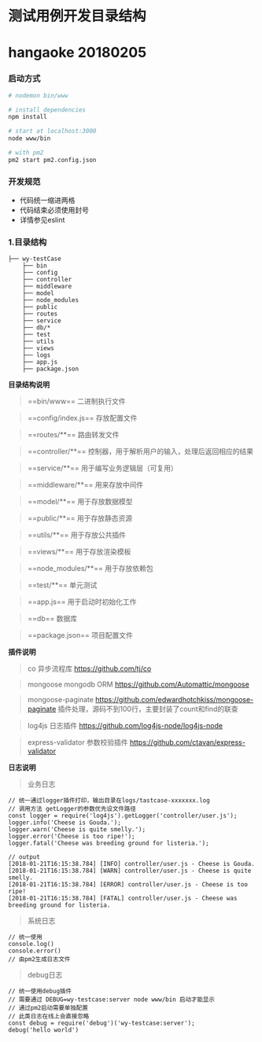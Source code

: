 # 测试用例开发目录结构
# hangaoke 20180205
### 启动方式
``` bash
# nodemon bin/www

# install dependencies
npm install

# start at localhost:3000
node www/bin

# with pm2
pm2 start pm2.config.json
```
### 开发规范
- 代码统一缩进两格
- 代码结束必须使用封号
- 详情参见eslint

### 1.目录结构
```
├── wy-testCase
    ├── bin
    ├── config
    ├── controller
    ├── middleware
    ├── model
    ├── node_modules
    ├── public
    ├── routes
    ├── service
    ├── db/*
    ├── test
    ├── utils
    ├── views
    ├── logs
    ├── app.js
    ├── package.json
```

**目录结构说明**
>==bin/www== 二进制执行文件

>==config/index.js== 存放配置文件

>==routes/**== 路由转发文件

>==controller/**== 控制器，用于解析用户的输入，处理后返回相应的结果

>==service/**== 用于编写业务逻辑层（可复用）

>==middleware/**== 用来存放中间件

>==model/**== 用于存放数据模型

>==public/**== 用于存放静态资源

>==utils/**== 用于存放公共插件

>==views/**== 用于存放渲染模板

>==node_modules/**== 用于存放依赖包

>==test/**== 单元测试

>==app.js== 用于启动时初始化工作

>==db== 数据库

>==package.json== 项目配置文件

**插件说明**

>co 异步流程库 https://github.com/tj/co

>mongoose mongodb ORM https://github.com/Automattic/mongoose

>mongoose-paginate https://github.com/edwardhotchkiss/mongoose-paginate 插件处理，源码不到100行，主要封装了count和find的联查

>log4js 日志插件 https://github.com/log4js-node/log4js-node

>express-validator 参数校验插件 https://github.com/ctavan/express-validator


**日志说明**

>业务日志

```
// 统一通过logger插件打印，输出目录在logs/tastcase-xxxxxxx.log
// 调用方法 getLogger的参数优先设文件路径
const logger = require('log4js').getLogger('controller/user.js');
logger.info('Cheese is Gouda.');
logger.warn('Cheese is quite smelly.');
logger.error('Cheese is too ripe!');
logger.fatal('Cheese was breeding ground for listeria.');

// output
[2018-01-21T16:15:38.784] [INFO] controller/user.js - Cheese is Gouda.
[2018-01-21T16:15:38.784] [WARN] controller/user.js - Cheese is quite smelly.
[2018-01-21T16:15:38.784] [ERROR] controller/user.js - Cheese is too ripe!
[2018-01-21T16:15:38.784] [FATAL] controller/user.js - Cheese was breeding ground for listeria.
```

>系统日志
```
// 统一使用
console.log()
console.error()
// 由pm2生成日志文件
```

>debug日志
```
// 统一使用debug插件
// 需要通过 DEBUG=wy-testcase:server node www/bin 启动才能显示
// 通过pm2启动需要单独配置
// 此类日志在线上会直接忽略
const debug = require('debug')('wy-testcase:server');
debug('hello world')
```
